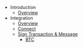 - Introduction
  - [Overview](/introduction/)
- Integration
  - [Overview](/integration/overview/)
  - [Connect](/integration/connect/)
  - [Sign Transaction & Message](/integration/chains/)
    - [BTC](/integration/chains/btc/)
